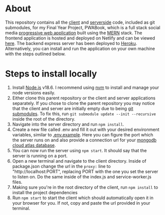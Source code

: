 # About
This repository contains all the [client](https://github.com/rosssgill/pwabook-client) and [serverside](https://github.com/rosssgill/pwabook-server) code, included as git submodules, for my Final Year Project, PWABook, which is a full stack social media [progressive web application](https://web.dev/what-are-pwas/) built using the [MERN](https://www.mongodb.com/mern-stack) stack. The frontend application is hosted and deployed on Netlify and can be viewed [here](https://pwabook.netlify.app/). The backend express server has been deployed to [Heroku](https://www.heroku.com). Alternatively, you can install and run the application on your own machine with the steps outlined below.
# Steps to install locally
1. Install [Node.js](https://nodejs.org/en/) v18.6. I recommend using [nvm](https://github.com/nvm-sh/nvm) to install and manage your node versions easily.
2. Either clone this parent repository or the client and server applications separately. If you chose to clone the parent repository you may notice that the client and server are initially empty due to being [git submodules](https://git-scm.com/book/en/v2/Git-Tools-Submodules). To fix this, run `git submodule update --init --recursive` inside the root of the directory.
3. Navigate into the server directory and run `npm install`.
4. Create a new file called .env and fill it out with your desired environment variables, similar to [.env.example](https://github.com/rosssgill/pwabook-server/blob/master/.env.example). Here you can figure the port which the server runs on and also provide a connection url for your [mongodb cloud atlas database](https://www.mongodb.com/atlas/database).
5. You can now run the server using `npm start`. It should say that the server is running on a port.
6. Open a new terminal and navigate to the client directory. Inside of package.json change the url in the `proxy:` line to "http://localhost:PORT", replacing PORT with the one you set the server to listen on. Do the same inside of the index.js and service-worker.js files.
7. Making sure you're in the root directory of the client, run `npm install` to install the project dependencies
8. Run `npm start` to start the client which should automatically open it in your browser for you. If not, copy and paste the url provided in your terminal.
